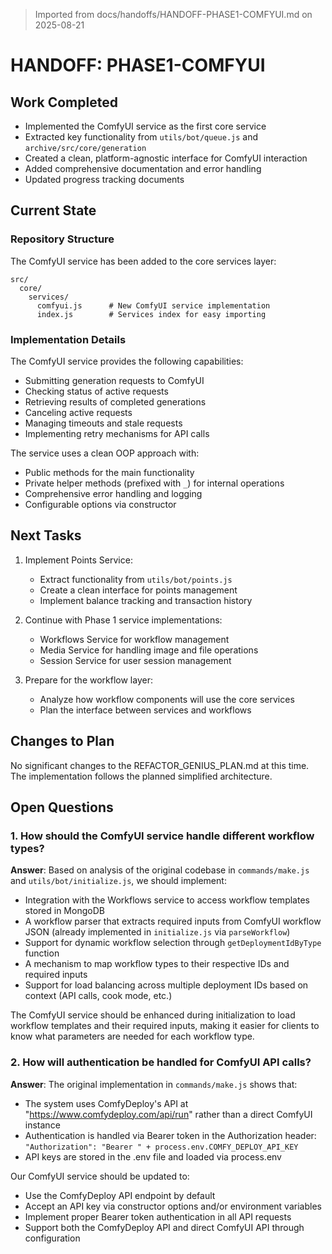 > Imported from docs/handoffs/HANDOFF-PHASE1-COMFYUI.md on 2025-08-21

# HANDOFF: PHASE1-COMFYUI

## Work Completed
- Implemented the ComfyUI service as the first core service
- Extracted key functionality from `utils/bot/queue.js` and `archive/src/core/generation`
- Created a clean, platform-agnostic interface for ComfyUI interaction
- Added comprehensive documentation and error handling
- Updated progress tracking documents

## Current State

### Repository Structure
The ComfyUI service has been added to the core services layer:

```
src/
  core/
    services/
      comfyui.js      # New ComfyUI service implementation
      index.js        # Services index for easy importing
```

### Implementation Details

The ComfyUI service provides the following capabilities:
- Submitting generation requests to ComfyUI
- Checking status of active requests
- Retrieving results of completed generations
- Canceling active requests
- Managing timeouts and stale requests
- Implementing retry mechanisms for API calls

The service uses a clean OOP approach with:
- Public methods for the main functionality
- Private helper methods (prefixed with `_`) for internal operations
- Comprehensive error handling and logging
- Configurable options via constructor

## Next Tasks
1. Implement Points Service:
   - Extract functionality from `utils/bot/points.js`
   - Create a clean interface for points management
   - Implement balance tracking and transaction history

2. Continue with Phase 1 service implementations:
   - Workflows Service for workflow management
   - Media Service for handling image and file operations
   - Session Service for user session management

3. Prepare for the workflow layer:
   - Analyze how workflow components will use the core services
   - Plan the interface between services and workflows

## Changes to Plan
No significant changes to the REFACTOR_GENIUS_PLAN.md at this time. The implementation follows the planned simplified architecture.

## Open Questions

### 1. How should the ComfyUI service handle different workflow types?
**Answer**: Based on analysis of the original codebase in `commands/make.js` and `utils/bot/initialize.js`, we should implement:

- Integration with the Workflows service to access workflow templates stored in MongoDB
- A workflow parser that extracts required inputs from ComfyUI workflow JSON (already implemented in `initialize.js` via `parseWorkflow`)
- Support for dynamic workflow selection through `getDeploymentIdByType` function
- A mechanism to map workflow types to their respective IDs and required inputs
- Support for load balancing across multiple deployment IDs based on context (API calls, cook mode, etc.)

The ComfyUI service should be enhanced during initialization to load workflow templates and their required inputs, making it easier for clients to know what parameters are needed for each workflow type.

### 2. How will authentication be handled for ComfyUI API calls?
**Answer**: The original implementation in `commands/make.js` shows that:

- The system uses ComfyDeploy's API at "https://www.comfydeploy.com/api/run" rather than a direct ComfyUI instance
- Authentication is handled via Bearer token in the Authorization header: `"Authorization": "Bearer " + process.env.COMFY_DEPLOY_API_KEY`
- API keys are stored in the .env file and loaded via process.env

Our ComfyUI service should be updated to:
- Use the ComfyDeploy API endpoint by default
- Accept an API key via constructor options and/or environment variables
- Implement proper Bearer token authentication in all API requests
- Support both the ComfyDeploy API and direct ComfyUI API through configuration 